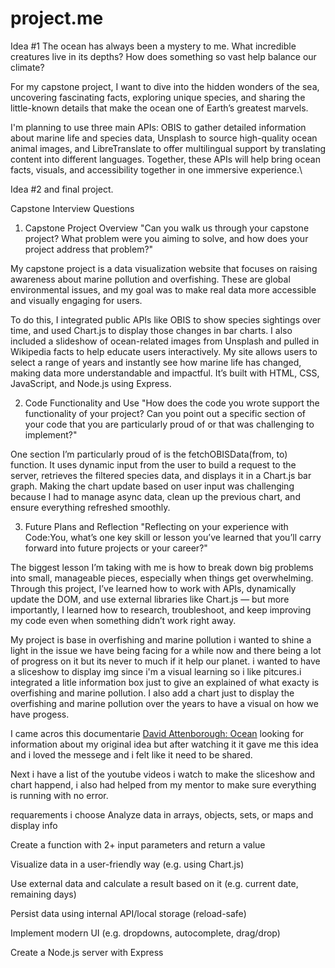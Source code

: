 # project.me
Idea #1
The ocean has always been a mystery to me.
 What incredible creatures live in its depths? How does something so vast help balance our climate?

For my capstone project, I want to dive into the hidden wonders of the sea, uncovering fascinating facts, exploring unique species, and sharing the little-known details that make the ocean one of Earth’s greatest marvels.

I'm planning to use three main APIs:
OBIS to gather detailed information about marine life and species data,
Unsplash to source high-quality ocean animal images, and
LibreTranslate to offer multilingual support by translating content into different languages.
Together, these APIs will help bring ocean facts, visuals, and accessibility together in one immersive experience.\

Idea #2 and final project.

Capstone Interview Questions
1. Capstone Project Overview
 "Can you walk us through your capstone project? What problem were you aiming to solve, and how does your project address that problem?"

 My capstone project is a data visualization website that focuses on raising awareness about marine pollution and overfishing. These are global environmental issues, and my goal was to make real data more accessible and visually engaging for users.

To do this, I integrated public APIs like OBIS to show species sightings over time, and used Chart.js to display those changes in bar charts. I also included a slideshow of ocean-related images from Unsplash and pulled in Wikipedia facts to help educate users interactively. My site allows users to select a range of years and instantly see how marine life has changed, making data more understandable and impactful. It’s built with HTML, CSS, JavaScript, and Node.js using Express.

2. Code Functionality and Use
 "How does the code you wrote support the functionality of your project? Can you point out a specific section of your code that you are particularly proud of or that was challenging to implement?"

 One section I’m particularly proud of is the fetchOBISData(from, to) function. It uses dynamic input from the user to build a request to the server, retrieves the filtered species data, and displays it in a Chart.js bar graph. Making the chart update based on user input was challenging because I had to manage async data, clean up the previous chart, and ensure everything refreshed smoothly.

3. Future Plans and Reflection
 "Reflecting on your experience with Code:You, what’s one key skill or lesson you’ve learned that you’ll carry forward into future projects or your career?" 
 
 The biggest lesson I’m taking with me is how to break down big problems into small, manageable pieces, especially when things get overwhelming. Through this project, I’ve learned how to work with APIs, dynamically update the DOM, and use external libraries like Chart.js — but more importantly, I learned how to research, troubleshoot, and keep improving my code even when something didn’t work right away.


My project is base in overfishing and marine pollution i wanted to shine a light in the issue we have being facing for a while now and there being a lot of progress on it but its never to much if it help our planet. i wanted to have a sliceshow to display img since i'm a visual learning so i like pitcures.i integrated a litle information box just to give an explained of what exacty is overfishing and marine pollution. I also add a chart just to display the overfishing and marine pollution over the years to have a visual on how we have progess.   

I came acros this documentarie  <a href="https://www.youtube.com/watch?v=v5J7aP2FYH4&ab_channel=NationalGeographic" target="_blank">David Attenborough: Ocean</a>  looking for information about my original idea but after watching it it gave me this idea and i loved the messege and i felt like it need to be shared. 


Next i have a list of the youtube videos i watch to make the sliceshow and chart happend, i also had helped from my mentor to make sure everything is running with no error.
<!--https://www.youtube.com/watch?v=Pnlt1NiBt68&ab_channel=CodeBlessYou-->
<!--https://www.youtube.com/watch?v=2dsU-j8albM&t=54s&ab_channel=NsquaredCoding-->
<!-- https://www.youtube.com/watch?v=gQRNYIRZMmA&ab_channel=VincePolston -->
<!-- https://www.youtube.com/watch?v=FtZwJZB0xb8&t=336s&ab_channel=TheCodeAngle  -->

requarements i choose 
Analyze data in arrays, objects, sets, or maps and display info

Create a function with 2+ input parameters and return a value

Visualize data in a user-friendly way (e.g. using Chart.js)

Use external data and calculate a result based on it (e.g. current date, remaining days)

Persist data using internal API/local storage (reload-safe)

Implement modern UI (e.g. dropdowns, autocomplete, drag/drop)

Create a Node.js server with Express